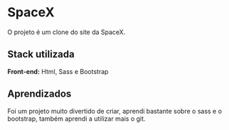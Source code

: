 # SpaceX

O projeto é um clone do site da SpaceX.


## Stack utilizada

**Front-end:** Html, Sass e Bootstrap


## Aprendizados

Foi um projeto muito divertido de criar, aprendi bastante sobre o sass e o bootstrap, também aprendi a utilizar mais o git.
